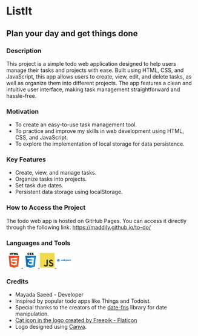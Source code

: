 # ListIt
## Plan your day and get things done

### Description
This project is a simple todo web application designed to help users manage their tasks and projects with ease. Built using HTML, CSS, and JavaScript, this app allows users to create, view, edit, and delete tasks, as well as organize them into different projects. The app features a clean and intuitive user interface, making task management straightforward and hassle-free.

### Motivation
- To create an easy-to-use task management tool.
- To practice and improve my skills in web development using HTML, CSS, and JavaScript.
- To explore the implementation of local storage for data persistence.

### Key Features
- Create, view, and manage tasks.
- Organize tasks into projects.
- Set task due dates.
- Persistent data storage using localStorage.

### How to Access the Project
The todo web app is hosted on GitHub Pages. You can access it directly through the following link:
https://maddily.github.io/to-do/

### Languages and Tools
<p align="left"><a href="https://www.w3.org/html/" target="_blank" rel="noreferrer"> <img src="https://raw.githubusercontent.com/devicons/devicon/master/icons/html5/html5-original-wordmark.svg" alt="html5" width="40" height="40"/> </a> <a href="https://www.w3schools.com/css/" target="_blank" rel="noreferrer"> <img src="https://raw.githubusercontent.com/devicons/devicon/master/icons/css3/css3-original-wordmark.svg" alt="css3" width="40" height="40"/> </a> <a href="https://developer.mozilla.org/en-US/docs/Web/JavaScript" target="_blank" rel="noreferrer"> <img src="https://raw.githubusercontent.com/devicons/devicon/master/icons/javascript/javascript-original.svg" alt="javascript" width="40" height="40"/> </a> <a href="https://webpack.js.org" target="_blank" rel="noreferrer"> <img src="https://raw.githubusercontent.com/devicons/devicon/d00d0969292a6569d45b06d3f350f463a0107b0d/icons/webpack/webpack-original-wordmark.svg" alt="webpack" width="40" height="40"/> </a> </p>

### Credits
- Mayada Saeed - Developer
- Inspired by popular todo apps like Things and Todoist.
- Special thanks to the creators of the <a href="https://date-fns.org/">date-fns</a> library for date manipulation.
- <a href="https://www.flaticon.com/free-icons/breed" title="breed icons">Cat icon in the logo created by Freepik - Flaticon</a>
- Logo designed using <a href="https://www.canva.com/">Canva</a>.
